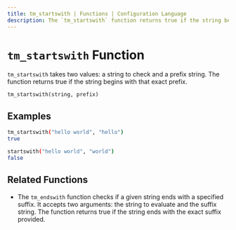 ```yaml
---
title: tm_startswith | Functions | Configuration Language
description: The `tm_startswith` function returns true if the string begins with that exact prefix.
---
```


# `tm_startswith` Function

`tm_startswith` takes two values: a string to check and a prefix string. The function returns true if the string begins with that exact prefix.

```hcl
tm_startswith(string, prefix)
```

## Examples

```sh
tm_startswith("hello world", "hello")
true

startswith("hello world", "world")
false
```

## Related Functions

* The `tm_endswith` function checks if a given string ends with a specified suffix. It accepts two arguments: the string to evaluate and the suffix string. The function returns true if the string ends with the exact suffix provided.

